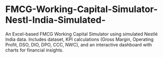 # FMCG-Working-Capital-Simulator-Nestl-India-Simulated-
An Excel-based FMCG Working Capital Simulator using simulated Nestlé India data. Includes dataset, KPI calculations (Gross Margin, Operating Profit, DSO, DIO, DPO, CCC, NWC), and an interactive dashboard with charts for financial insights.
